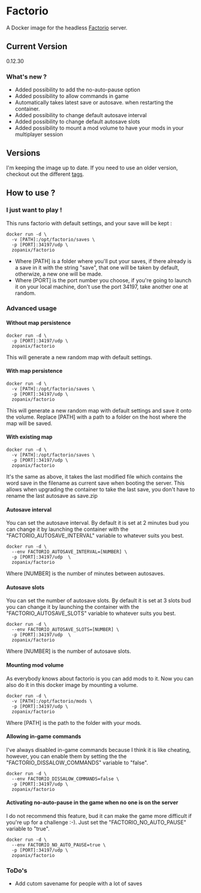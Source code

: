Factorio
===== 
A Docker image for the headless [Factorio](http://www.factorio.com) server.

Current Version
-----
0.12.30

### What's new ?
* Added possibility to add the no-auto-pause option
* Added possibility to allow commands in game
* Automatically takes latest save or autosave. when restarting the container.
* Added possibility to change default autosave interval
* Added possibility to change default autosave slots
* Added possibility to mount a mod volume to have your mods in your multiplayer session

Versions
-----
I'm keeping the image up to date. If you need to use an older version, checkout out the different [tags](https://hub.docker.com/r/zopanix/factorio/tags/).

How to use ?
-----
### I just want to play !
This runs factorio with default settings, and your save will be kept :
```
docker run -d \
  -v [PATH]:/opt/factorio/saves \
  -p [PORT]:34197/udp \
  zopanix/factorio
```
* Where [PATH] is a folder where you'll put your saves, if there already is a save in it with the string "save", that one will be taken by default, otherwize, a new one will be made.
* Where [PORT] is the port number you choose, if you're going to launch it on your local machine, don't use the port 34197, take another one at random.

### Advanced usage
#### Without map persistence
```
docker run -d \
  -p [PORT]:34197/udp \
  zopanix/factorio
```
This will generate a new random map with default settings.
#### With map persistence
```
docker run -d \
  -v [PATH]:/opt/factorio/saves \
  -p [PORT]:34197/udp \
  zopanix/factorio
```
This will generate a new random map with default settings and save it onto the volume.
Replace [PATH] with a path to a folder on the host where the map will be saved.
#### With existing map
```
docker run -d \
  -v [PATH]:/opt/factorio/saves \
  -p [PORT]:34197/udp \
  zopanix/factorio
```
It's the same as above, it takes the last modified file which contains the word save in the filename as current save when booting the server. This allows when upgrading the container to take the last save, you don't have to rename the last autosave as save.zip
#### Autosave interval
You can set the autosave interval. By default it is set at 2 minutes bud you can change it by launching the container with the "FACTORIO_AUTOSAVE_INTERVAL" variable to whatever suits you best.
```
docker run -d \
  --env FACTORIO_AUTOSAVE_INTERVAL=[NUMBER] \
  -p [PORT]:34197/udp  \
  zopanix/factorio
```
Where [NUMBER] is the number of minutes between autosaves. 
#### Autosave slots
You can set the number of autosave slots. By default it is set at 3 slots bud you can change it by launching the container with the "FACTORIO_AUTOSAVE_SLOTS" variable to whatever suits you best.
```
docker run -d \
  --env FACTORIO_AUTOSAVE_SLOTS=[NUMBER] \
  -p [PORT]:34197/udp  \
  zopanix/factorio
```
Where [NUMBER] is the number of autosave slots.  
#### Mounting mod volume
As everybody knows about factorio is you can add mods to it. Now you can also do it in this docker image by mounting a volume.
```
docker run -d \
  -v [PATH]:/opt/factorio/mods \
  -p [PORT]:34197/udp \
  zopanix/factorio
```
Where [PATH] is the path to the folder with your mods.
#### Allowing in-game commands
I've always disabled in-game commands because I think it is like cheating, however, you can enable them by setting the the "FACTORIO_DISSALOW_COMMANDS" variable to "false".
```
docker run -d \
  --env FACTORIO_DISSALOW_COMMANDS=false \
  -p [PORT]:34197/udp \
  zopanix/factorio
```
#### Activating no-auto-pause in the game when no one is on the server
I do not recommend this feature, bud it can make the game more difficult if you're up for a challenge :-). Just set the "FACTORIO_NO_AUTO_PAUSE" variable to "true".
```
docker run -d \
  --env FACTORIO_NO_AUTO_PAUSE=true \
  -p [PORT]:34197/udp \
  zopanix/factorio
```
### ToDo's
* Add cutom savename for people with a lot of saves
